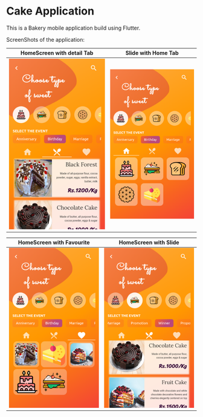 # Cake Application 

This is a Bakery mobile application build using Flutter.

ScreenShots of the application:

HomeScreen with detail Tab           |  Slide with Home Tab 
:-------------------------:|:-------------------------:
![](/images/000.png) |  ![](/images/111.png)

HomeScreen with Favourite        |  HomeScreen with Slide
:-------------------------:|:-------------------------:
![](/images/222.png) |  ![](/images/333.png)